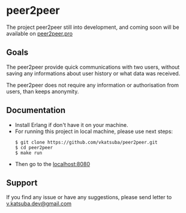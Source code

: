 # peer2peer
The project peer2peer still into development, and coming soon will be available on [peer2peer.pro](http://peer2peer.pro)

## Goals
The peer2peer provide quick communications with two users, without saving any informations about user history or what data was received.

The peer2peer does not require any information or authorisation from users, than keeps anonymity.

## Documentation
* Install Erlang if don't have it on your machine.
* For running this project in local machine, please use next steps:
  ```
  $ git clone https://github.com/vkatsuba/peer2peer.git
  $ cd peer2peer
  $ make run
  ```
* Then go to the [localhost:8080](http://localhost:8080)

## Support
If you find any issue or have any suggestions, please send letter to v.katsuba.dev@gmail.com
